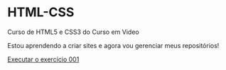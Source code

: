 # HTML-CSS
 Curso de HTML5 e CSS3 do Curso em Video   

 Estou aprendendo a criar sites e agora vou gerenciar meus repositórios!

<a href="https://phfigs.github.io/HTML-CSS/Exerc%C3%ADcios/ex001%20(primeiro%20site)/index.html">Executar o exercício 001</a>

